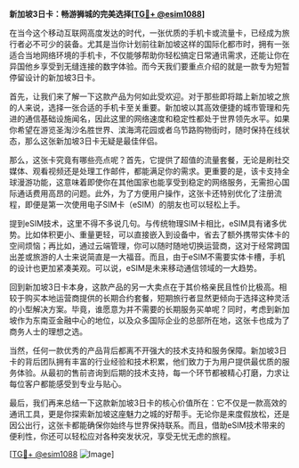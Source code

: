 **新加坡3日卡：畅游狮城的完美选择[[TG💪+ @esim1088](https://t.me/s/esim1088)]**

在当今这个移动互联网高度发达的时代，一张优质的手机卡或流量卡，已经成为旅行者必不可少的装备。尤其是当你计划前往新加坡这样的国际化都市时，拥有一张适合当地网络环境的手机卡，不仅能够帮助你轻松搞定日常通讯需求，还能让你在异国他乡享受到无缝连接的数字体验。而今天我们要重点介绍的就是一款专为短暂停留设计的新加坡3日卡。

首先，让我们来了解一下这款产品为何如此受欢迎。对于那些即将踏上新加坡之旅的人来说，选择一张合适的手机卡至关重要。新加坡以其高效便捷的城市管理和先进的通信基础设施闻名，因此这里的网络速度和稳定性都处于世界领先水平。如果你希望在游览圣淘沙名胜世界、滨海湾花园或者乌节路购物街时，随时保持在线状态，那么这张新加坡3日卡无疑是最佳伴侣。

那么，这张卡究竟有哪些亮点呢？首先，它提供了超值的流量套餐，无论是刷社交媒体、观看视频还是处理工作邮件，都能满足你的需求。更重要的是，该卡支持全球漫游功能，这意味着即使你在其他国家也能享受到稳定的网络服务，无需担心国际通话费用高昂的问题。此外，为了方便用户操作，这张卡还特别优化了注册流程，即便是第一次使用电子SIM卡（eSIM）的朋友也可以轻松上手。

提到eSIM技术，这里不得不多说几句。与传统物理SIM卡相比，eSIM具有诸多优势。比如体积更小、重量更轻，可以直接嵌入到设备中，省去了额外携带实体卡的空间烦恼；再比如，通过云端管理，你可以随时随地切换运营商，这对于经常跨国出差或旅游的人士来说简直是一大福音。而且，由于eSIM不需要实体卡槽，手机的设计也更加紧凑美观。可以说，eSIM是未来移动通信领域的一大趋势。

回到新加坡3日卡本身，这款产品的另一大卖点在于其价格亲民且性价比极高。相较于购买本地运营商提供的长期合约套餐，短期旅行者显然更倾向于选择这种灵活的小型解决方案。毕竟，谁愿意为并不需要的长期服务买单呢？同时，考虑到新加坡作为东南亚金融中心的地位，以及众多国际企业的总部所在地，这张卡也成为了商务人士的理想之选。

当然，任何一款优秀的产品背后都离不开强大的技术支持和服务保障。新加坡3日卡的背后团队拥有丰富的行业经验和技术积累，他们致力于为用户提供最优质的服务体验。从最初的售前咨询到后期的技术支持，每一个环节都被精心打磨，力求让每位客户都能感受到专业与贴心。

最后，我们再来总结一下这款新加坡3日卡的核心价值所在：它不仅是一款高效的通讯工具，更是你探索新加坡这座魅力之城的好帮手。无论你是来度假放松，还是因公出行，这张卡都能确保你始终与世界保持联系。而且，借助eSIM技术带来的便利性，你还可以轻松应对各种突发状况，享受无忧无虑的旅程。

[[TG💪+ @esim1088](https://t.me/s/esim1088) ![Image](https://i.postimg.cc/4NQfJmqS/Snipaste-2025-05-13-00-14-12.png)]